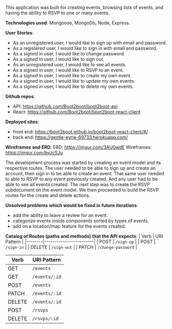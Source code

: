 This application was built for creating events, browsing lists of events, and having the ability to RSVP to one or many events.

**Technologies used**: Mongoose, MongoDb, Node, Express.

**User Stories**:
- As an unregistered user, I would like to sign up with email and password.
- As a registered user, I would like to sign in with email and password.
- As a signed in user, I would like to change password.
- As a signed in user, I would like to sign out.
- As an unregistered user, I would like to see all events.
- As a signed in user, I would like to RSVP to an event.
- As a signed in user, I would like to create my own event.
- As a signed in user, I would like to update my own events.
- As a signed in user, I would like to delete my own events.

**Github repos**:
- API: https://github.com/Boot2boot/boot2boot-api
- React: https://github.com/Boot2boot/boot2boot-react-client

**Deployed sites**:
- front end: https://boot2boot.github.io/boot2boot-react-client/#/
- back end: https://gentle-eyrie-69733.herokuapp.com/

**Wireframes and ERD**:
ERD: https://imgur.com/3AU0wdE
Wireframes: https://imgur.com/bvJcSJu

The development process was started by creating an event model and its respective routes. The user needed to be able to sign up and create an account, then sign in to be able to create an event. That same user needed to able to RSVP to any event previously created. And any user had to be able to see all events created. The next step was to create the RSVP subdocument on the event model. We then proceeded to build the RSVP routes for the create and delete actions.

**Unsolved problems which would be fixed in future iterations**:

- add the ability to leave a review for an event.
- categorize events inside components sorted by types of events.
- add on a location/map feature for the events created.

**Catalog of Routes (paths and methods) that the API expects**:
| Verb   | URI Pattern            |
|--------|------------------------|
| POST   | `/sign-up`             |
| POST   | `/sign-in`             |
| DELETE | `/sign-out`            |
| PATCH  | `/change-password`     |

| Verb   | URI Pattern            |
|--------|------------------------|
| GET    | `/events`              |
| GET    | `/events/:id`          |
| POST   | `/events`              |
| PATCH  | `/events/:id`          |
| DELETE | `/events/:id`          |
| POST   | `/rsvps`               |
| DELETE | `/rsvps/:id`           |

